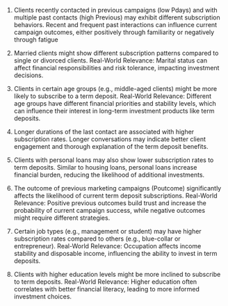 1. Clients recently contacted in previous campaigns (low Pdays) and with multiple past contacts (high Previous) may exhibit different subscription behaviors. Recent and frequent past interactions can influence current campaign outcomes, either positively through familiarity or negatively through fatigue

2. Married clients might show different subscription patterns compared to single or divorced clients.
   Real-World Relevance: Marital status can affect financial responsibilities and risk tolerance, impacting investment decisions.

3. Clients in certain age groups (e.g., middle-aged clients) might be more likely to subscribe to a term deposit.
    Real-World Relevance: Different age groups have different financial priorities and stability levels, which can influence their interest in long-term investment products like term deposits.

4. Longer durations of the last contact are associated with higher subscription rates. Longer conversations may indicate better client engagement and thorough explanation of the term deposit benefits.

5. Clients with personal loans may also show lower subscription rates to term deposits. Similar to housing loans, personal loans increase financial burden, reducing the likelihood of additional investments.

6. The outcome of previous marketing campaigns (Poutcome) significantly affects the likelihood of current term deposit subscriptions.
   Real-World Relevance: Positive previous outcomes build trust and increase the probability of current campaign success, while negative outcomes might require different strategies.

7. Certain job types (e.g., management or student) may have higher subscription rates compared to others (e.g., blue-collar or entrepreneur).
    Real-World Relevance: Occupation affects income stability and disposable income, influencing the ability to invest in term deposits.

8. Clients with higher education levels might be more inclined to subscribe to term deposits.
    Real-World Relevance: Higher education often correlates with better financial literacy, leading to more informed investment choices.
